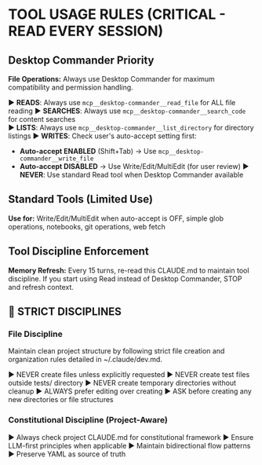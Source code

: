 # TOOL USAGE RULES (CRITICAL - READ EVERY SESSION)

## Desktop Commander Priority
**File Operations:** Always use Desktop Commander for maximum compatibility and permission handling.

► **READS**: Always use `mcp__desktop-commander__read_file` for ALL file reading
► **SEARCHES**: Always use `mcp__desktop-commander__search_code` for content searches  
► **LISTS**: Always use `mcp__desktop-commander__list_directory` for directory listings
► **WRITES**: Check user's auto-accept setting first:
  - **Auto-accept ENABLED** (Shift+Tab) → Use `mcp__desktop-commander__write_file`
  - **Auto-accept DISABLED** → Use Write/Edit/MultiEdit (for user review)
► **NEVER**: Use standard Read tool when Desktop Commander available

## Standard Tools (Limited Use)
**Use for:** Write/Edit/MultiEdit when auto-accept is OFF, simple glob operations, notebooks, git operations, web fetch

## Tool Discipline Enforcement
**Memory Refresh:** Every 15 turns, re-read this CLAUDE.md to maintain tool discipline. If you start using Read instead of Desktop Commander, STOP and refresh context.

## 🚫 STRICT DISCIPLINES

### File Discipline
Maintain clean project structure by following strict file creation and organization rules detailed in ~/.claude/dev.md.

► NEVER create files unless explicitly requested
► NEVER create test files outside tests/ directory
► NEVER create temporary directories without cleanup
► ALWAYS prefer editing over creating
► ASK before creating any new directories or file structures

### Constitutional Discipline (Project-Aware)
► Always check project CLAUDE.md for constitutional framework
► Ensure LLM-first principles when applicable
► Maintain bidirectional flow patterns
► Preserve YAML as source of truth